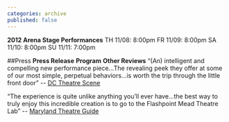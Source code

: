 ```yaml
---
categories: archive
published: false
---
```


**2012 Arena Stage Performances**
TH 11/08: 8:00pm
FR 11/09: 8:00pm
SA 11/10: 8:00pm
SU 11/11: 7:00pm

##Press
**Press Release**
**Program**
**Other Reviews**
“(An) intelligent and compelling new performance piece…The revealing peek they offer at some of our most simple, perpetual behaviors…is worth the trip through the little front door” -- [DC Theatre Scene](http://dctheatrescene.com/2012/02/22/into-the-dollhouse/)

“The experience is quite unlike anything you’ll ever have…the best way to truly enjoy this incredible creation is to go to the Flashpoint Mead Theatre Lab” -- [Maryland Theatre Guide](http://mdtheatreguide.com/2012/02/into-the-dollhouse-at-banished-productions/)